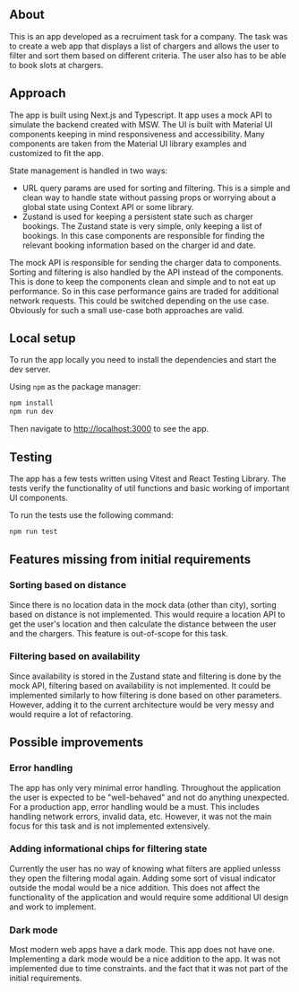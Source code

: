 ## About
This is an app developed as a recruiment task for a company. The task was to create a web app that displays a list of chargers and allows the user to filter and sort them based on different criteria.
The user also has to be able to book slots at chargers.

## Approach

The app is built using Next.js and Typescript. It app uses a mock API to simulate the backend created with MSW.
The UI is built with Material UI components keeping in mind responsiveness and accessibility. 
Many components are taken from the Material UI library examples and customized to fit the app.

State management is handled in two ways:
- URL query params are used for sorting and filtering. This is a simple and clean way to handle state without passing props or worrying about a global state using Context API or some library. 
- Zustand is used for keeping a persistent state such as charger bookings. The Zustand state is very simple, only keeping a list of bookings.
In this case components are responsible for finding the relevant booking information based on the charger id and date.

The mock API is responsible for sending the charger data to components. Sorting and filtering is also handled by the API instead of the components. This is done to keep the components clean and simple and to not eat up performance.
So in this case performance gains are traded for additional network requests. This could be switched depending on the use case. Obviously for such a small use-case both approaches are valid.

## Local setup

To run the app locally you need to install the dependencies and start the dev server.

Using `npm` as the package manager:

```bash
npm install
npm run dev
```

Then navigate to [http://localhost:3000](http://localhost:3000) to see the app.

## Testing

The app has a few tests written using Vitest and React Testing Library. The tests verify the functionality of util functions and basic working of important UI components.

To run the tests use the following command:

```bash
npm run test
```

## Features missing from initial requirements

### Sorting based on distance
Since there is no location data in the mock data (other than city), sorting based on distance is not implemented. 
This would require a location API to get the user's location and then calculate the distance between the user and the chargers. This feature is out-of-scope for this task.

### Filtering based on availability
Since availability is stored in the Zustand state and filtering is done by the mock API, filtering based on availability is not implemented.
It could be implemented similarly to how filtering is done based on other parameters. However, adding it to the current architecture would be very messy and would require a lot of refactoring.


## Possible improvements

### Error handling
The app has only very minimal error handling. Throughout the application the user is expected to be "well-behaved" and not do anything unexpected.
For a production app, error handling would be a must. This includes handling network errors, invalid data, etc. However, it was not the main focus for this task and is not implemented extensively.

### Adding informational chips for filtering state
Currently the user has no way of knowing what filters are applied unlesss they open the filtering modal again. Adding some sort of visual indicator outside the modal would be a nice addition.
This does not affect the functionality of the application and would require some additional UI design and work to implement. 

### Dark mode
Most modern web apps have a dark mode. This app does not have one. Implementing a dark mode would be a nice addition to the app.
It was not implemented due to time constraints. and the fact that it was not part of the initial requirements.
